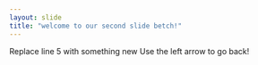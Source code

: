 ```yaml
---
layout: slide
title: "welcome to our second slide betch!"
---
```

Replace line 5 with something new
Use the left arrow to go back!
